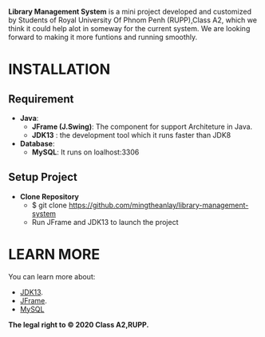 
**Library Management System** is a mini project developed and customized by Students of Royal University Of Phnom Penh (RUPP),Class A2, which we think it could help alot in someway for the current system. We are looking forward to making it more funtions and running smoothly.
# INSTALLATION
## Requirement 
* **Java**: 
	- **JFrame (J.Swing)**: The  component for support Architeture in Java. 
    - **JDK13** : the development tool which it runs faster than JDK8
* **Database**: 
	- **MySQL**: It runs on loalhost:3306
## Setup Project
* **Clone Repository**
	- $ git clone https://github.com/mingtheanlay/library-management-system
	- Run JFrame and JDK13 to launch the project
# LEARN MORE
You can learn more about:
- [JDK13](https://www.google.com/url?sa=t&rct=j&q=&esrc=s&source=web&cd=&cad=rja&uact=8&ved=2ahUKEwjbxrjZlLjqAhVkyIsBHZ3FCD0QFjAAegQIBBAB&url=https%3A%2F%2Fwww.oracle.com%2Fjava%2Ftechnologies%2Fjavase-jdk13-downloads.html&usg=AOvVaw33zwEr0LQgTigqWxrIea4W).
- [JFrame](https://www.google.com/url?sa=t&rct=j&q=&esrc=s&source=web&cd=&cad=rja&uact=8&ved=2ahUKEwjLl8DslLjqAhW8yYsBHcJDBCMQFjAAegQIAxAB&url=https%3A%2F%2Fdocs.oracle.com%2Fjavase%2F7%2Fdocs%2Fapi%2Fjavax%2Fswing%2FJFrame.html&usg=AOvVaw0XxEA1vMytR48-aJnEFAfe).
- [MySQL](https://www.google.com/url?sa=t&rct=j&q=&esrc=s&source=web&cd=&cad=rja&uact=8&ved=2ahUKEwjo5cKpk7jqAhXKIqYKHbH8BHUQFjAAegQIARAC&url=https%3A%2F%2Fwww.mysql.com%2F&usg=AOvVaw20c6IrMAtNC1A9NZPsDpWW)

**The legal right to © 2020 Class A2,RUPP.**
